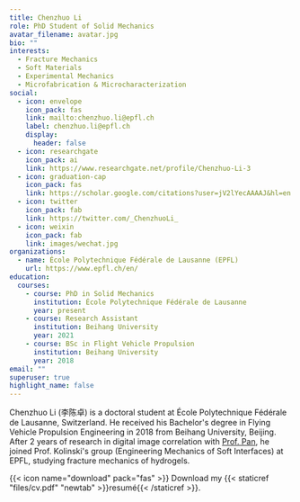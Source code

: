 ```yaml
---
title: Chenzhuo Li
role: PhD Student of Solid Mechanics
avatar_filename: avatar.jpg
bio: ""
interests:
  - Fracture Mechanics
  - Soft Materials
  - Experimental Mechanics
  - Microfabrication & Microcharacterization
social:
  - icon: envelope
    icon_pack: fas
    link: mailto:chenzhuo.li@epfl.ch
    label: chenzhuo.li@epfl.ch
    display:
      header: false
  - icon: researchgate
    icon_pack: ai
    link: https://www.researchgate.net/profile/Chenzhuo-Li-3
  - icon: graduation-cap
    icon_pack: fas
    link: https://scholar.google.com/citations?user=jV2lYecAAAAJ&hl=en
  - icon: twitter
    icon_pack: fab
    link: https://twitter.com/_ChenzhuoLi_
  - icon: weixin
    icon_pack: fab
    link: images/wechat.jpg
organizations:
  - name: École Polytechnique Fédérale de Lausanne (EPFL)
    url: https://www.epfl.ch/en/
education:
  courses:
    - course: PhD in Solid Mechanics
      institution: École Polytechnique Fédérale de Lausanne
      year: present
    - course: Research Assistant
      institution: Beihang University
      year: 2021
    - course: BSc in Flight Vehicle Propulsion
      institution: Beihang University
      year: 2018
email: ""
superuser: true
highlight_name: false
---
```

Chenzhuo Li (李陈卓) is a doctoral student at École Polytechnique Fédérale de Lausanne, Switzerland. He received his Bachelor's degree in Flying Vehicle Propulsion Engineering in 2018 from Beihang University, Beijing. After 2 years of research in digital image correlation with [Prof. Pan](http://www.ase.buaa.edu.cn/info/1079/9935.htm), he joined Prof. Kolinski's group (Engineering Mechanics of Soft Interfaces) at EPFL, studying fracture mechanics of hydrogels.



{{< icon name="download" pack="fas" >}} Download my {{< staticref "files/cv.pdf" "newtab" >}}resumé{{< /staticref >}}.
